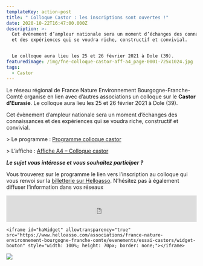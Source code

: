 ```yaml
---
templateKey: action-post
title: " Colloque Castor : les inscriptions sont ouvertes !"
date: 2020-10-22T16:47:00.000Z
description: >-
  Cet évènement d’ampleur nationale sera un moment d’échanges des connaissances
  et des expériences qui se voudra riche, constructif et convivial.


  Le colloque aura lieu les 25 et 26 février 2021 à Dole (39).
featuredimage: /img/fne-colloque-castor-aff-a4_page-0001-725x1024.jpg
tags:
  - Castor
---
```

Le réseau régional de France Nature Environnement Bourgogne-Franche-Comté organise en lien avec d’autres associations un colloque sur le **Castor d’Eurasie**. Le colloque aura lieu les 25 et 26 février 2021 à Dole (39).

Cet évènement d’ampleur nationale sera un moment d’échanges des connaissances et des expériences qui se voudra riche, constructif et convivial.

\> Le programme : [Programme colloque castor](http://fne-bfc.fr/wp-content/uploads/2020/10/FNE-COLLOQUE-CASTOR-INVIT-A5-web.pdf)

\> L’affiche : [Affiche A4 – Colloque castor](http://fne-bfc.fr/wp-content/uploads/2020/10/FNE-COLLOQUE-CASTOR-AFF-A4.pdf)

***Le sujet vous intéresse et vous souhaitez participer ?***

Vous trouverez sur le programme le lien vers l’inscription au colloque qui vous renvoi sur la [billetterie sur Helloasso](https://www.helloasso.com/associations/france-nature-environnement-bourgogne-franche-comte/evenements/essai-castors). N’hésitez pas à également diffuser l’information dans vos réseaux

<iframe id="haWidget" allowtransparency="true" src="https://www.helloasso.com/associations/france-nature-environnement-bourgogne-franche-comte/evenements/essai-castors/widget-bouton" style="width: 100%; height: 70px; border: none;"></iframe>

```
<iframe id="haWidget" allowtransparency="true" src="https://www.helloasso.com/associations/france-nature-environnement-bourgogne-franche-comte/evenements/essai-castors/widget-bouton" style="width: 100%; height: 70px; border: none;"></iframe>

```

![](/img/fne-colloque-castor-aff-a4_page-0001-725x1024.jpg)